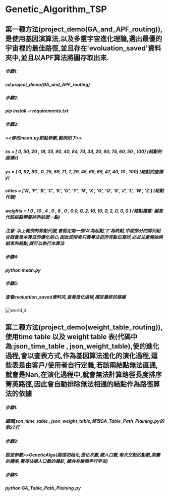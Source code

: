 # Genetic_Algorithm_TSP
## 第一種方法(project_demo(GA_and_APF_routing)),是使用基因演算法,以及多重宇宙進化理論,選出最優的宇宙裡的最佳路徑,並且存在'evoluation_saved'資料夾中,並且以APF算法將圖存取出來.

##### 步驟1: 
##### cd project_demo(GA_and_APF_routing)
##### 步驟2: 
##### pip install -r requirements.txt
##### 步驟3:
##### <<修改mean.py節點參數,範例如下>>
##### xs      = [  0,  50, 20 , 18,   35,  90,  40,  84,  74,  34,  20,  60,  74,  60, 50 ,  100]  (結點的座標x) 
##### ys      = [  0,  62, 90 ,  0,   25,  89,  71,   7,  29,  45,  65,  69,  47,  40, 10 ,  100]  (結點的座標y) 
##### cities  = ['A', 'P', 'B', 'C', 'K', 'O', 'Y', 'N', 'X', 'G', 'Q', 'S', 'J', 'L', 'W',  'Z']  (結點代號)
##### weights = [ 0 , 10 ,  4 ,  0 ,  8 ,  0 , 0.0,   0,   2,  10,  10,   0,   2,   0,   0,   0 ]  (結點權重: 越高代該結點需要排列前面一點)
##### 注意: 以上範例的節點代號,會認定第一個'A'為起點,'Z'為終點,中間部分的排列組合就會是本算法的優化核心,因此使用者只要專注把所有點位寫好,必且注意開始與結束的結點,就可以執行本算法
##### 步驟4:
##### python mean.py
##### 步驟5:
##### 查看evoluation_saved資料夾,查看進化過程,確定最終的路線
![world_4](https://user-images.githubusercontent.com/44718189/215989553-92c4cdce-c7b6-4c56-9bb4-6fe1c71d3a0d.gif)


## 第二種方法(project_demo(weight_table_routing)),使用time table 以及 weight table 表(代碼中為:json_time_table , json_weight_table),使的進化過程,會以查表方式,作為基因算法進化的演化過程,這些表是由客戶/使用者自行定義,若該兩結點無法直通,就會是Nan,在演化過程中,就會無法計算路徑長度排序菁英路徑,因此會自動排除無法相通的結點作為路徑算法的依據
##### 步驟1:
##### 編輯json_time_table , json_weight_table,修改GA_Table_Path_Plaining.py的第27行
##### 步驟2:
##### 設定參數>>GeneticAlgo(路徑初始化,進化次數,總人口數,每次交配的點數,突變的機率,菁英佔總人口數的幾趴, 總共有幾個平行宇宙)
##### 步驟3:
##### python GA_Table_Path_Plaining.py


